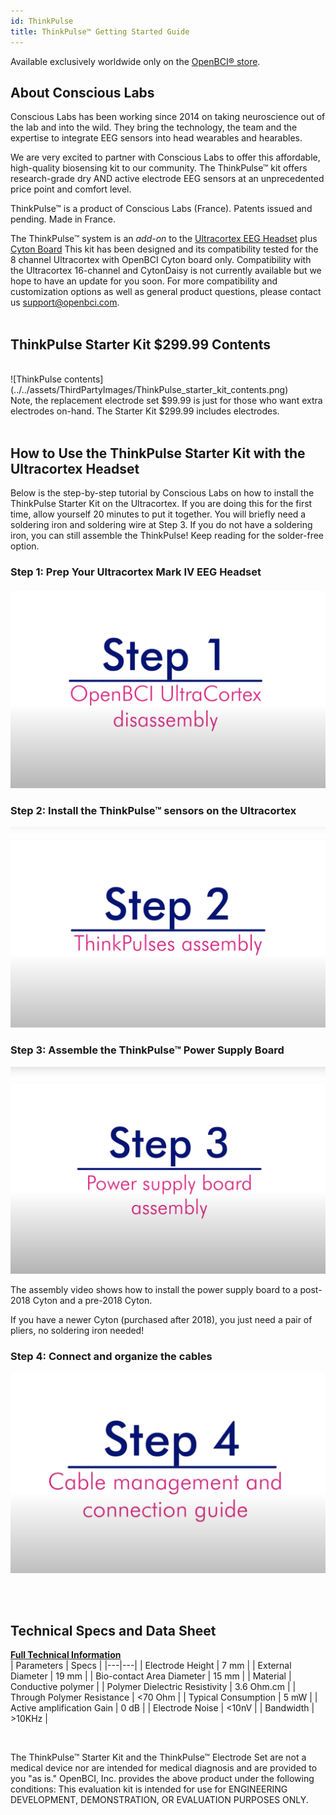 ```yaml
---
id: ThinkPulse
title: ThinkPulse™ Getting Started Guide
---
```


Available exclusively worldwide only on the [OpenBCI® store](https://shop.openbci.com/products/thinkpulse-active-electrode-kit).

## About Conscious Labs

Conscious Labs has been working since 2014 on taking neuroscience out of the lab and into the wild. They bring the technology, the team and the expertise to integrate EEG sensors into head wearables and hearables.

We are very excited to partner with Conscious Labs to offer this affordable, high-quality biosensing kit to our community. The ThinkPulse™ kit offers research-grade dry AND active electrode EEG sensors at an unprecedented price point and comfort level.

ThinkPulse™ is a product of Conscious Labs (France). Patents issued and pending. Made in France.

The ThinkPulse™ system is an *add-on* to the [Ultracortex EEG Headset](https://shop.openbci.com/collections/frontpage/products/ultracortex-mark-iv) plus [Cyton Board](https://shop.openbci.com/collections/frontpage/products/cyton-biosensing-board-8-channel)
This kit has been designed and its compatibility tested for the 8 channel Ultracortex with OpenBCI Cyton board only. Compatibility with the Ultracortex 16-channel and CytonDaisy is not currently available but we hope to have an update for you soon. For more compatibility and customization options as well as general product questions, please contact us support@openbci.com.
<br/>
<br/>

## ThinkPulse Starter Kit $299.99 Contents

<br/>
![ThinkPulse contents](../../assets/ThirdPartyImages/ThinkPulse_starter_kit_contents.png)

<br/>
Note, the replacement electrode set $99.99 is just for those who want extra electrodes on-hand. The Starter Kit $299.99 includes electrodes.
<br/>
<br/>

## How to Use the ThinkPulse Starter Kit with the Ultracortex Headset
Below is the step-by-step tutorial by Conscious Labs on how to install the ThinkPulse Starter Kit on the Ultracortex. If you are doing this for the first time, allow yourself 20 minutes to put it together. You will briefly need a soldering iron and soldering wire at Step 3. If you do not have a soldering iron, you can still assemble the ThinkPulse! Keep reading for the solder-free option.

### Step 1: Prep Your Ultracortex Mark IV EEG Headset

[![Ultracortex prep](../../assets/ThirdPartyImages/ThinkPulse_assembly_step1.png)](https://youtu.be/cKDDvFaZy6s)



### Step 2: Install the ThinkPulse™ sensors on the Ultracortex

[![install sensors](../../assets/ThirdPartyImages/ThinkPulse_assembly_step2.png)](https://youtu.be/KNyI0c5DYu8)


### Step 3: Assemble the ThinkPulse™ Power Supply Board

[![assemble power supply](../../assets/ThirdPartyImages/ThinkPulse_assembly_step3.png)](https://youtu.be/hHzGfZXWLo8)

The assembly video shows how to install the power supply board to a post-2018 Cyton and a pre-2018 Cyton.

If you have a newer Cyton (purchased after 2018), you just need a pair of pliers, no soldering iron needed!


### Step 4: Connect and organize the cables

[![cable management](../../assets/ThirdPartyImages/ThinkPulse_assembly_step4.png)](https://youtu.be/GtcfUNvZlZ0)

<br/>
<br/>

## Technical Specs and Data Sheet

**[Full Technical Information](https://drive.google.com/file/d/1Ri2UPmPH2SrTjYQ8Mj046ciWLGzRxCSl/view?usp=sharing)**
<br/>
| Parameters | Specs |
|---|---|
| Electrode Height | 7 mm |
| External Diameter | 19 mm |
| Bio-contact Area Diameter | 15 mm |
| Material | Conductive polymer |
| Polymer Dielectric Resistivity | 3.6 Ohm.cm |
| Through Polymer Resistance | <70 Ohm |
| Typical Consumption | 5 mW |
| Active amplification Gain | 0 dB |
| Electrode Noise | <10nV |
| Bandwidth | >10KHz |

<br/>

The ThinkPulse™ Starter Kit and the ThinkPulse™ Electrode Set are not a medical device nor are intended for medical diagnosis and are provided to you "as is." OpenBCI, Inc. provides the above product under the following conditions: This evaluation kit is intended for use for ENGINEERING DEVELOPMENT, DEMONSTRATION, OR EVALUATION PURPOSES ONLY.
